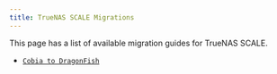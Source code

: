 ```yaml
---
title: TrueNAS SCALE Migrations
---
```


This page has a list of available migration guides for TrueNAS SCALE.

- [`Cobia to DragonFish`](/scale/migrations/cobia-dragonfish)
